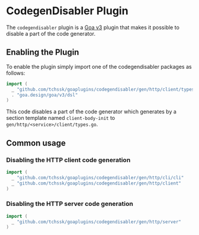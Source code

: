 # CodegenDisabler Plugin

The `codegendisabler` plugin is a [Goa v3](https://github.com/goadesign/goa/tree/v3) plugin
that makes it possible to disable a part of the code generator.

## Enabling the Plugin

To enable the plugin simply import one of the codegendisabler packages as follows:

```go
import (
  _ "github.com/tchssk/goaplugins/codegendisabler/gen/http/client/types/client_body_init"
  . "goa.design/goa/v3/dsl"
)
```

This code disables a part of the code generator which generates by a section template named
`client-body-init` to `gen/http/<service>/client/types.go`.

## Common usage

### Disabling the HTTP client code generation

```go
import (
  _ "github.com/tchssk/goaplugins/codegendisabler/gen/http/cli/cli"
  _ "github.com/tchssk/goaplugins/codegendisabler/gen/http/client"
)
```

### Disabling the HTTP server code generation

```go
import (
  _ "github.com/tchssk/goaplugins/codegendisabler/gen/http/server"
)
```
